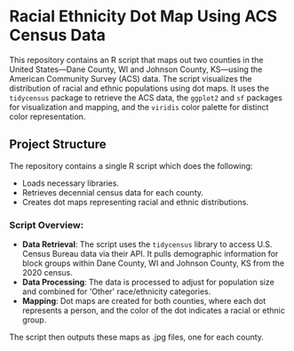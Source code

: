 # Racial Ethnicity Dot Map Using ACS Census Data

This repository contains an R script that maps out two counties in the United States—Dane County, WI and Johnson County, KS—using the American Community Survey (ACS) data. The script visualizes the distribution of racial and ethnic populations using dot maps. It uses the `tidycensus` package to retrieve the ACS data, the `ggplot2` and `sf` packages for visualization and mapping, and the `viridis` color palette for distinct color representation.

## Project Structure

The repository contains a single R script which does the following:
- Loads necessary libraries.
- Retrieves decennial census data for each county.
- Creates dot maps representing racial and ethnic distributions.

### Script Overview:
- **Data Retrieval**: The script uses the `tidycensus` library to access U.S. Census Bureau data via their API. It pulls demographic information for block groups within Dane County, WI and Johnson County, KS from the 2020 census.
- **Data Processing**: The data is processed to adjust for population size and combined for 'Other' race/ethnicity categories.
- **Mapping**: Dot maps are created for both counties, where each dot represents a person, and the color of the dot indicates a racial or ethnic group.
  
The script then outputs these maps as .jpg files, one for each county.
